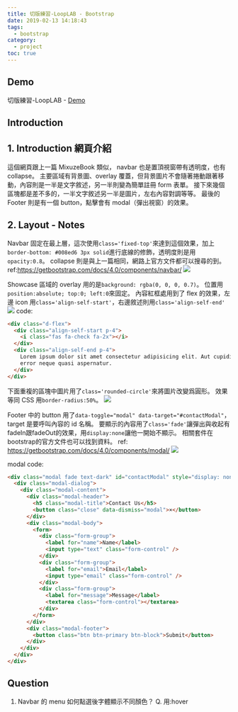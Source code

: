 ```yaml
---
title: 切版練習-LoopLAB - Bootstrap
date: 2019-02-13 14:18:43
tags:
  - bootstrap
category:
  - project
toc: true
---
```


## Demo

切版練習-LoopLAB - [Demo](https://orow.github.io/MyProjects/BootstrapWith5Projects/LoopLab-Practice/index.html)

## Introduction

## 1. Introduction 網頁介紹

這個網頁跟上一篇 MixuzeBook 類似， navbar 也是置頂視窗帶有透明度，也有 collapse。
主要區域有背景圖、overlay 覆蓋，但背景圖片不會隨著捲動跟著移動，內容則是一半是文字敘述，另一半則變為簡單註冊 form 表單。
接下來幾個區塊都是差不多的，一半文字敘述另一半是圖片，左右內容對調等等。
最後的 Footer 則是有一個 button，點擊會有 modal（彈出視窗）的效果。

## 2. Layout - Notes

Navbar 固定在最上層，這次使用`class='fixed-top'`來達到這個效果，加上`border-bottom: #008ed6 3px solid`進行底線的修飾，透明度則是用`opacity:0.8`。
collapse 則是與上一篇相同，網路上官方文件都可以搜尋的到。
ref:https://getbootstrap.com/docs/4.0/components/navbar/
![](https://i.imgur.com/dBY12AX.png)

Showcase 區域的 overlay 用的是`background: rgba(0, 0, 0, 0.7)`。
位置用`position:absolute; top:0; left:0`來固定。
內容紅框處用到了 flex 的效果，左邊 icon 用`class='align-self-start'`，右邊敘述則用`class='align-self-end'`
![](https://i.imgur.com/7pQvS29.png)
code:

```html
<div class="d-flex">
  <div class="align-self-start p-4">
    <i class="fas fa-check fa-2x"></i>
  </div>
  <div class="align-self-end p-4">
    Lorem ipsum dolor sit amet consectetur adipisicing elit. Aut cupiditate et,
    error neque quasi aspernatur.
  </div>
</div>
```

下面重複的區塊中圖片用了`class='rounded-circle'`來將圖片改變爲圓形。
效果等同 CSS 用`border-radius:50%`。
![](https://i.imgur.com/vyiCo56.png)

Footer 中的 button 用了`data-toggle="modal" data-target="#contactModal"`，target 是要呼叫內容的 id 名稱。
要顯示的內容用了`class='fade'`讓彈出與收起有fadeIn跟fadeOut的效果，用`display:none`讓他一開始不顯示。
相關套件在bootstrap的官方文件也可以找到資料。
ref: https://getbootstrap.com/docs/4.0/components/modal/
![](https://i.imgur.com/svzqigv.png)

modal code:

```html
<div class="modal fade text-dark" id="contactModal" style="display: none; padding-right: 14px;" aria-hidden="true">
  <div class="modal-dialog">
    <div class="modal-content">
      <div class="modal-header">
        <h5 class="modal-title">Contact Us</h5>
        <button class="close" data-dismiss="modal">×</button>
      </div>
      <div class="modal-body">
        <form>
          <div class="form-group">
            <label for="name">Name</label>
            <input type="text" class="form-control" />
          </div>
          <div class="form-group">
            <label for="email">Email</label>
            <input type="email" class="form-control" />
          </div>
          <div class="form-group">
            <label for="message">Message</label>
            <textarea class="form-control"></textarea>
          </div>
        </form>
      </div>
      <div class="modal-footer">
        <button class="btn btn-primary btn-block">Submit</button>
      </div>
    </div>
  </div>
</div>
```

## Question

1. Navbar 的 menu 如何點選後字體顯示不同顏色？
   Q. 用:hover
